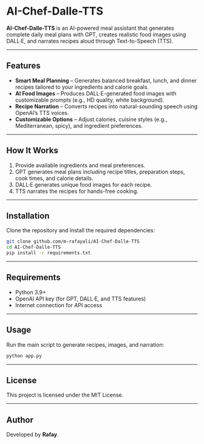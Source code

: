 # AI-Chef-Dalle-TTS

**AI-Chef-Dalle-TTS** is an AI-powered meal assistant that generates complete daily meal plans with GPT, creates realistic food images using DALL·E, and narrates recipes aloud through Text-to-Speech (TTS).

---

## Features

* **Smart Meal Planning** – Generates balanced breakfast, lunch, and dinner recipes tailored to your ingredients and calorie goals.
* **AI Food Images** – Produces DALL·E-generated food images with customizable prompts (e.g., HD quality, white background).
* **Recipe Narration** – Converts recipes into natural-sounding speech using OpenAI’s TTS voices.
* **Customizable Options** – Adjust calories, cuisine styles (e.g., Mediterranean, spicy), and ingredient preferences.

---

## How It Works

1. Provide available ingredients and meal preferences.
2. GPT generates meal plans including recipe titles, preparation steps, cook times, and calorie details.
3. DALL·E generates unique food images for each recipe.
4. TTS narrates the recipes for hands-free cooking.

---

## Installation

Clone the repository and install the required dependencies:

```bash
git clone github.com/m-rafayali/AI-Chef-Dalle-TTS
cd AI-Chef-Dalle-TTS
pip install -r requirements.txt
```

---

## Requirements

* Python 3.9+
* OpenAI API key (for GPT, DALL·E, and TTS features)
* Internet connection for API access

---

## Usage

Run the main script to generate recipes, images, and narration:

```bash
python app.py
```

---

## License

This project is licensed under the MIT License.

---

## Author

Developed by **Rafay**.
